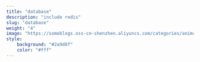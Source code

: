 ```yaml
---
title: "database"
description: "include redis"
slug: "database"
weight: "4"
image: "https://someblogs.oss-cn-shenzhen.aliyuncs.com/categories/animal4.jpeg"
style:
    background: "#2a9d8f"
    color: "#fff"
---
```

